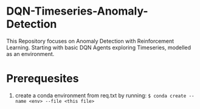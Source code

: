 # DQN-Timeseries-Anomaly-Detection

This Repository focuses on Anomaly Detection with Reinforcement Learning. Starting with basic DQN Agents exploring Timeseries, modelled as an environment.

# Prerequesites

1. create a conda environment from req.txt by running:
  ```$ conda create --name <env> --file <this file>```

